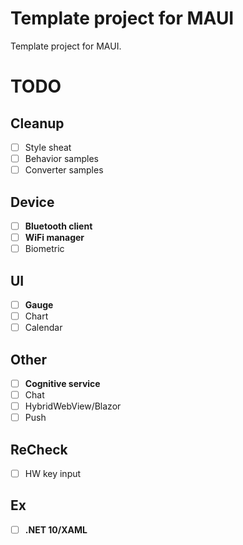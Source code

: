 # Template project for MAUI

Template project for MAUI.

# TODO

## Cleanup

- [ ] Style sheat
- [ ] Behavior samples
- [ ] Converter samples

## Device

- [ ] **Bluetooth client**
- [ ] **WiFi manager**
- [ ] Biometric

## UI

- [ ] **Gauge**
- [ ] Chart
- [ ] Calendar

## Other

- [ ] **Cognitive service**
- [ ] Chat
- [ ] HybridWebView/Blazor
- [ ] Push

## ReCheck

- [ ] HW key input

## Ex

- [ ] **.NET 10/XAML**

